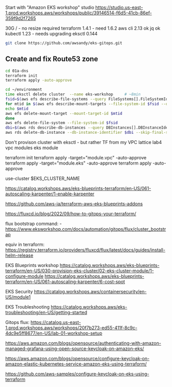 Start with "Amazon EKS workshop" studio
https://studio.us-east-1.prod.workshops.aws/workshops/public/39146514-f6d5-41cb-86ef-359f9d2f7265

30G / - no resize required
terraform 1.4.1 - need 1.6.2
aws cli 2.13 ok
jq ok
kubectl 1.23 - needs upgrading
eksctl 0.144


```bash
git clone https://github.com/awsandy/eks-gitops.git
```


## Create and fix Route53 zone
```bash
cd 01a-dns
terraform init
terraform apply -auto-approve
```


```bash
cd ~/environment
time eksctl delete cluster  --name eks-workshop     # ~8min
fsid=$(aws efs describe-file-systems --query FileSystems[].FileSystemId --output text)
for mtid in $(aws efs describe-mount-targets --file-system-id $fsid --query MountTargets[].MountTargetId --output text);do
echo $mtid
aws efs delete-mount-target --mount-target-id $mtid
done
aws efs delete-file-system --file-system-id $fsid
dbi=$(aws rds describe-db-instances --query DBInstances[].DBInstanceIdentifier --output text)
aws rds delete-db-instance --db-instance-identifier $dbi --skip-final-snapshot 
```




Don't provison cluster with eksctl - but rather TF
from my VPC lattice lab4 
vpc modules 
eks module



terraform init
terraform apply -target="module.vpc" -auto-approve
terraform apply -target="module.eks" -auto-approve
terraform apply -auto-approve


use-cluster $EKS_CLUSTER_NAME

https://catalog.workshops.aws/eks-blueprints-terraform/en-US/061-autoscaling-karpenter/1-enable-karpenter









https://github.com/aws-ia/terraform-aws-eks-blueprints-addons

https://fluxcd.io/blog/2022/09/how-to-gitops-your-terraform/

flux bootstrap command:  - 
https://www.eksworkshop.com/docs/automation/gitops/flux/cluster_bootstrap

equiv in terraform:
https://registry.terraform.io/providers/fluxcd/flux/latest/docs/guides/install-helm-release

EKS Blueprints workshop
https://catalog.workshops.aws/eks-blueprints-terraform/en-US/030-provision-eks-cluster/02-eks-cluster-module/1-configure-module
https://catalog.workshops.aws/eks-blueprints-terraform/en-US/061-autoscaling-karpenter/6-cost-spot

EKS Security
https://catalog.workshops.aws/containersecurity/en-US/module1

EKS Troubleshooting
https://catalog.workshops.aws/eks-troubleshooting/en-US/getting-started


Gitops flux:
https://catalog.us-east-1.prod.workshops.aws/workshops/20f7b273-ed55-411f-8c9c-4dc9e5ff8677/en-US/lab-01-workshop-setup




https://aws.amazon.com/blogs/opensource/authenticating-with-amazon-managed-grafana-using-open-source-keycloak-on-amazon-eks/

https://aws.amazon.com/blogs/opensource/configure-keycloak-on-amazon-elastic-kubernetes-service-amazon-eks-using-terraform/

https://github.com/aws-samples/configure-keycloak-on-eks-using-terraform




